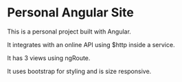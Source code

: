 # Personal Angular Site

This is a personal project built with Angular.

It integrates with an online API using $http inside a service. 

It has 3 views using ngRoute.

It uses bootstrap for styling and is size responsive.